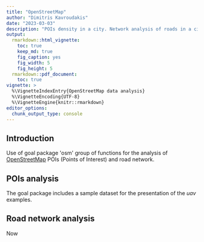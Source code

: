 ```yaml
---
title: "OpenStreetMap"
author: "Dimitris Kavroudakis"
date: "2023-03-03"
description: "POIs density in a city. Network analysis of roads in a city."
output: 
  rmarkdown::html_vignette:
    toc: true
    keep_md: true
    fig_caption: yes
    fig_width: 5
    fig_height: 5
  rmarkdown::pdf_document:
    toc: true
vignette: >
  %\VignetteIndexEntry{OpenStreetMap data analysis}
  %\VignetteEncoding{UTF-8}
  %\VignetteEngine{knitr::rmarkdown}
editor_options: 
  chunk_output_type: console
---
```


## Introduction

Use of goal package 'osm' group of functions for the analysis of [OpenStreetMap](https://www.openstreetmap.org) POIs (Points of Interest) and road network. 

  

## POIs analysis

The goal package includes a sample dataset for the presentation of the _uav_ examples. 
  
## Road network analysis

Now  

